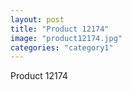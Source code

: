 ```yaml
---
layout: post
title: "Product 12174"
image: "product12174.jpg"
categories: "category1"
---
```

Product 12174

